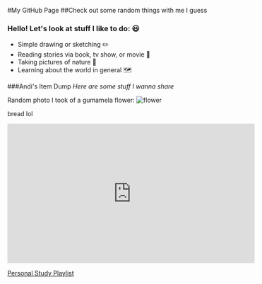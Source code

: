 #My GitHub Page
##Check out some random things with me I guess

### **Hello! Let's look at stuff I like to do:** 😃
- Simple drawing or sketching ✏️
- Reading stories via book, tv show, or movie 📖
- Taking pictures of nature 🥬
- Learning about the world in general 🗺️

###Andi's Item Dump
*Here are some stuff I wanna share*

Random photo I took of a gumamela flower:
![flower](https://user-images.githubusercontent.com/118245646/202210037-ba23e202-d28c-4e31-932c-799300530dbe.jpg)

bread lol
<iframe width="560" height="315" src="https://www.youtube.com/embed/q3WC-X7xDNo" title="YouTube video player" frameborder="0" allow="accelerometer; autoplay; clipboard-write; encrypted-media; gyroscope; picture-in-picture" allowfullscreen></iframe>

[Personal Study Playlist](https://www.youtube.com/playlist?list=PLcjemlHEEbxNgTgK0D-aIU8Eho2Wia-pT)
